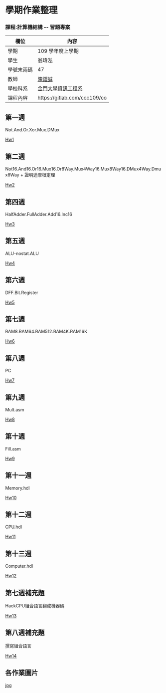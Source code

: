 # 學期作業整理

### 課程:計算機結構 -- 習題專案

欄位 | 內容
-----|--------
學期 | 109 學年度上學期
學生 |  翁瑋泓
學號末兩碼 | 47
教師 | [陳鍾誠](https://www.nqu.edu.tw/educsie/index.php?act=blog&code=list&ids=4)
學校科系 | [金門大學資訊工程系](https://www.nqu.edu.tw/educsie/index.php)
課程內容 | https://gitlab.com/ccc109/co

## 第一週 

Not.And.Or.Xor.Mux.DMux

[Hw1](https://github.com/weng0418/co109a/blob/master/%E5%AE%B6%E5%BA%AD%E4%BD%9C%E6%A5%AD/ch1.md)

## 第二週

Not16.And16.Or16.Mux16.Or8Way.Mux4Way16.Mux8Way16.DMux4Way.Dmux8Way + 證明迪摩根定理

[Hw2](https://github.com/weng0418/co109a/blob/master/%E5%AE%B6%E5%BA%AD%E4%BD%9C%E6%A5%AD/ch2.md)

## 第四週

HalfAdder.FullAdder.Add16.Inc16

[Hw3](https://github.com/weng0418/co109a/blob/master/%E5%AE%B6%E5%BA%AD%E4%BD%9C%E6%A5%AD/ch3.md)

## 第五週

ALU-nostat.ALU

[Hw4](https://github.com/weng0418/co109a/blob/master/%E5%AE%B6%E5%BA%AD%E4%BD%9C%E6%A5%AD/ch4.md)

## 第六週

DFF.Bit.Register

[Hw5](https://github.com/weng0418/co109a/blob/master/%E5%AE%B6%E5%BA%AD%E4%BD%9C%E6%A5%AD/ch5.md)

## 第七週

RAM8.RAM64.RAM512.RAM4K.RAM16K

[Hw6](https://github.com/weng0418/co109a/blob/master/%E5%AE%B6%E5%BA%AD%E4%BD%9C%E6%A5%AD/ch6.md)

## 第八週

PC

[Hw7](https://github.com/weng0418/co109a/blob/master/%E5%AE%B6%E5%BA%AD%E4%BD%9C%E6%A5%AD/ch7.md)

## 第九週

Mult.asm

[Hw8](https://github.com/weng0418/co109a/blob/master/%E5%AE%B6%E5%BA%AD%E4%BD%9C%E6%A5%AD/ch8.md)

## 第十週

Fill.asm

[Hw9](https://github.com/weng0418/co109a/blob/master/%E5%AE%B6%E5%BA%AD%E4%BD%9C%E6%A5%AD/ch9.md)

## 第十一週

Memory.hdl

[Hw10](https://github.com/weng0418/co109a/blob/master/%E5%AE%B6%E5%BA%AD%E4%BD%9C%E6%A5%AD/ch10.md)

## 第十二週

CPU.hdl

[Hw11](https://github.com/weng0418/co109a/blob/master/%E5%AE%B6%E5%BA%AD%E4%BD%9C%E6%A5%AD/ch11.md)

## 第十三週

Computer.hdl

[Hw12](https://github.com/weng0418/co109a/blob/master/%E5%AE%B6%E5%BA%AD%E4%BD%9C%E6%A5%AD/ch12.md)

## 第七週補充題

HackCPU組合語言翻成機器碼

[Hw13](https://github.com/weng0418/co109a/blob/master/%E5%AE%B6%E5%BA%AD%E4%BD%9C%E6%A5%AD/%E8%A3%9C%E5%85%85/%EF%BC%A8ackCPU.md)

## 第八週補充題

撰寫組合語言

[Hw14](https://github.com/weng0418/co109a/blob/master/%E5%AE%B6%E5%BA%AD%E4%BD%9C%E6%A5%AD/%E8%A3%9C%E5%85%85/r0inc.md)

## 各作業圖片

[jpg](https://github.com/weng0418/co109a/tree/master/%E5%AE%B6%E5%BA%AD%E4%BD%9C%E6%A5%AD/jpg)
